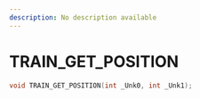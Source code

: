 ```yaml
---
description: No description available 
---
```


# TRAIN_GET_POSITION

```cpp
void TRAIN_GET_POSITION(int _Unk0, int _Unk1);
```
